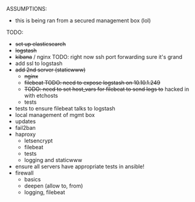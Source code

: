 ASSUMPTIONS:
- this is being ran from a secured management box (lol)

TODO:
- ~~set up elasticsearch~~
- ~~logstash~~
- ~~kibana~~ / nginx TODO: right now ssh port forwarding sure it's grand
- add ssl to logstash
- ~~add 2nd server (staticwww)~~
  - ~~nginx~~
  - ~~filebeat TODO: need to expose logstash on 10.10.1.249~~
  - ~~TODO: need to set host_vars for filebeat to send logs to~~ hacked in with etchosts
  - tests
- tests to ensure filebeat talks to logstash
- local management of mgmt box
- updates
- fail2ban
- haproxy
  - letsencrypt
  - filebeat
  - tests
  - logging and staticwww
- ensure all servers have appropriate tests in ansible!
- firewall
  - basics
  - deepen (allow to, from)
  - logging, filebeat
